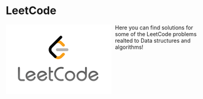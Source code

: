 # LeetCode
<img src="LeetCode.png"
     alt="Markdown Monster icon"
     style="float: left; margin-right: 10px; height: 80%;" />
Here you can find solutions for some of the LeetCode problems realted to Data structures and algorithms!
